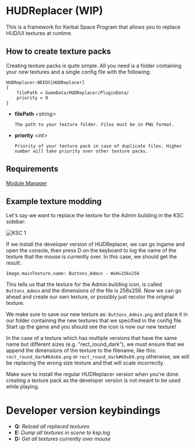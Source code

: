 # HUDReplacer (WIP)

This is a framework for Kerbal Space Program that allows you to replace HUD/UI textures at runtime.

## How to create texture packs
Creating texture packs is quite simple. All you need is a folder containing your new textures and a single config file with the following:
```
HUDReplacer:NEEDS[HUDReplacer]
{
    filePath = GameData/HUDReplacer/PluginData/
    priority = 0
}
```
* <strong>filePath</strong> <em>\<string></em>
  ```
  The path to your texture folder. Files must be in PNG format.
  ```
* <strong>priority</strong> <em>\<int></em>
  ```
  Priority of your texture pack in case of duplicate files. Higher number will take priority over other texture packs.
  ```

## Requirements
[Module Manager](https://forum.kerbalspaceprogram.com/index.php?/topic/50533-*)

## Example texture modding
Let's say we want to replace the texture for the Admin building in the KSC sidebar:

![KSC 1](https://i.imgur.com/KwzfnZN.png)

If we install the developer version of HUDReplacer, we can go ingame and open the console, then press D on the keyboard to log the name of the texture that the mouse is currently over.
In this case, we should get the result:

`Image.mainTexture.name: Buttons_Admin - WxH=256x256`

This tells us that the texture for the Admin building icon, is called `Buttons_Admin` and the dimensions of the file is 256x256.
Now we can go ahead and create our own texture, or possibly just recolor the original texture.

We make sure to save our new texture as: `Buttons_Admin.png` and place it in our folder containing the new textures that we specified in the config file.
Start up the game and you should see the icon is now our new texture!

In the case of a texture which has multiple versions that have the same name but different sizes (e.g. "rect_round_dark"), we must ensure that we append the dimensions of the texture to the filename, like this:
`rect_round_dark#64x64.png` or `rect_round_dark#69x69.png` otherwise, we will be replacing the wrong size texture and that will scale incorrectly.

Make sure to install the regular HUDReplacer version when you're done creating a texture pack as the developer version is not meant to be used while playing.

# Developer version keybindings
* <strong>Q:</strong> <em>Reload all replaced textures</em>
* <strong>E:</strong> <em>Dump all textures in scene to ksp.log</em>
* <strong>D:</strong> <em>Get all textures currently over mouse</em>
